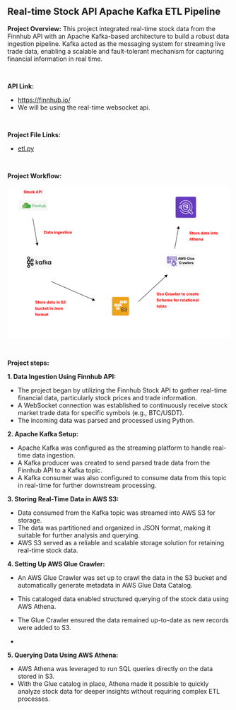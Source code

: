 ## Real-time Stock API Apache Kafka ETL Pipeline

**Project Overview:** This project integrated real-time stock data from the Finnhub API with an Apache Kafka-based architecture to build a robust data ingestion pipeline. Kafka acted as the messaging system for streaming live trade data, enabling a scalable and fault-tolerant mechanism for capturing financial information in real time.

</br>

**API Link:** 
- https://finnhub.io/
- We will be using the real-time websocket api.

</br>

**Project File Links:**
- <a href="etl.py">etl.py</a>

</br>

**Project Workflow:**

![](image/etl_workflow.png)

</br>


**Project steps:**

**1. Data Ingestion Using Finnhub API:**
- The project began by utilizing the Finnhub Stock API to gather real-time financial data, particularly stock prices and trade information.
- A WebSocket connection was established to continuously receive stock market trade data for specific symbols (e.g., BTC/USDT).
- The incoming data was parsed and processed using Python.
  
**2. Apache Kafka Setup:**
- Apache Kafka was configured as the streaming platform to handle real-time data ingestion.
- A Kafka producer was created to send parsed trade data from the Finnhub API to a Kafka topic.
- A Kafka consumer was also configured to consume data from this topic in real-time for further downstream processing.
  
**3. Storing Real-Time Data in AWS S3:**
- Data consumed from the Kafka topic was streamed into AWS S3 for storage.
- The data was partitioned and organized in JSON format, making it suitable for further analysis and querying.
- AWS S3 served as a reliable and scalable storage solution for retaining real-time stock data.

**4. Setting Up AWS Glue Crawler:**
- An AWS Glue Crawler was set up to crawl the data in the S3 bucket and automatically generate metadata in AWS Glue Data Catalog.
- This cataloged data enabled structured querying of the stock data using AWS Athena.
- The Glue Crawler ensured the data remained up-to-date as new records were added to S3.

- 
**5. Querying Data Using AWS Athena:**
- AWS Athena was leveraged to run SQL queries directly on the data stored in S3.
- With the Glue catalog in place, Athena made it possible to quickly analyze stock data for deeper insights without requiring complex ETL processes.


